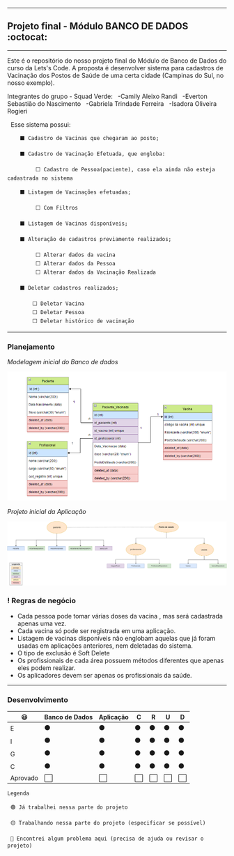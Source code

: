 -----------
## Projeto final - Módulo BANCO DE DADOS  :octocat:
-----------
 
Este é o repositório do nosso projeto final do Módulo de Banco de Dados do curso da Lets's Code.
A proposta é desenvolver sistema para cadastros de Vacinação dos Postos de Saúde de uma certa cidade (Campinas do Sul, no nosso exemplo).

Integrantes do grupo - Squad Verde: &nbsp;
-Camily Aleixo Randi &nbsp;
-Everton Sebastião do Nascimento &nbsp;
-Gabriela Trindade Ferreira &nbsp;
-Isadora Oliveira Rogieri &nbsp;

&nbsp;
Esse sistema possui:
 
        ⬛ Cadastro de Vacinas que chegaram ao posto;
 
        ⬛ Cadastro de Vacinação Efetuada, que engloba:
 
             ⬜ Cadastro de Pessoa(paciente), caso ela ainda não esteja cadastrada no sistema
 
        ⬛ Listagem de Vacinações efetuadas;

             ⬜ Com Filtros
             
        ⬛ Listagem de Vacinas disponíveis;

        ⬛ Alteração de cadastros previamente realizados;

             ⬜ Alterar dados da vacina
             ⬜ Alterar dados da Pessoa
             ⬜ Alterar dados da Vacinação Realizada

        ⬛ Deletar cadastros realizados;
        
            ⬜ Deletar Vacina
            ⬜ Deletar Pessoa
            ⬜ Deletar histórico de vacinação
            
  
  _____________________________________________________________________________________________________________________________________
 
        
 ### Planejamento
 
 
 *Modelagem inicial do Banco de dados*
 
 ![diagrama1](images_README/dbDiagrama.png)

 *Projeto inicial da Aplicação*
 
 ![diagrama2](images_README/aplicacaoDiagrama.png)

 
### ! Regras de negócio
* Cada pessoa pode tomar várias doses da vacina , mas será cadastrada apenas uma vez.
* Cada vacina só pode ser registrada em uma aplicação.
* Listagem de vacinas disponíveis não englobam aquelas que já foram usadas em aplicações anteriores, nem deletadas do sistema.
* O tipo de exclusão é Soft Delete
* Os profissionais de cada área possuem métodos diferentes que apenas eles podem realizar.
* Os aplicadores devem ser apenas os profissionais da saúde.

_______________________________________________________________________________________________________________________________________

### Desenvolvimento

| 😃        | Banco de Dados | Aplicação |  C   |  R   |   U   |   D|
|-----------| ---------- | ---------- | --------  | ---------  |  -------  |  ----------|
| E         | ⚫ | ⚫ | ⚫ |  ⚫   |  ⚫  | ⚫|
| I         | ⚫ | ⚫ | ⚫ |  ⚫   |  ⚫  | ⚫|
| G         | ⚫ | ⚫ | ⚫ |  ⚫   |  ⚫  | ⚫|
| C         | ⚫ | ⚫ | ⚫ |  ⚫   |  ⚫  | ⚫|
|  Aprovado | ⬜  | ⬜ | ⬜ | ⬜   | ⬜  | ⬜ |

 ```
 Legenda

  🟢 Já trabalhei nessa parte do projeto
  
  🟡 Trabalhando nessa parte do projeto (especificar se possível)
  
  🔴 Encontrei algum problema aqui (precisa de ajuda ou revisar o projeto)
```  
